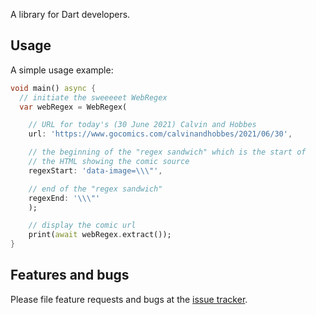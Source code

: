 A library for Dart developers.

## Usage

A simple usage example:

```dart
void main() async {
  // initiate the sweeeeet WebRegex
  var webRegex = WebRegex(

    // URL for today's (30 June 2021) Calvin and Hobbes
    url: 'https://www.gocomics.com/calvinandhobbes/2021/06/30', 

    // the beginning of the "regex sandwich" which is the start of
    // the HTML showing the comic source
    regexStart: 'data-image=\\\"', 

    // end of the "regex sandwich"
    regexEnd: '\\\"'
    );

    // display the comic url
    print(await webRegex.extract());
}
```

## Features and bugs

Please file feature requests and bugs at the [issue tracker][tracker].

[tracker]: http://example.com/issues/replaceme
